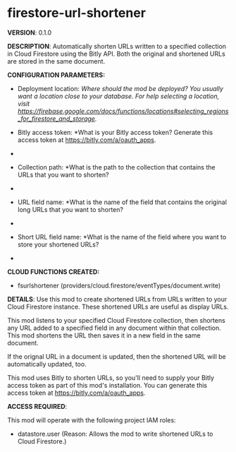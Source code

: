 # firestore-url-shortener

**VERSION**: 0.1.0

**DESCRIPTION**: Automatically shorten URLs written to a specified collection in Cloud Firestore using the Bitly API. Both the original and shortened URLs are stored in the same document.



**CONFIGURATION PARAMETERS:**

* Deployment location: *Where should the mod be deployed? You usually want a location close to your database. For help selecting a location, visit  https://firebase.google.com/docs/functions/locations#selecting_regions_for_firestore_and_storage.*

* Bitly access token: *What is your Bitly access token? Generate this access token at https://bitly.com/a/oauth_apps.
*

* Collection path: *What is the path to the collection that contains the URLs that you want to shorten?
*

* URL field name: *What is the name of the field that contains the original long URLs that you want to shorten?
*

* Short URL field name: *What is the name of the field where you want to store your shortened URLs?
*



**CLOUD FUNCTIONS CREATED:**

* fsurlshortener (providers/cloud.firestore/eventTypes/document.write)



**DETAILS**: Use this mod to create shortened URLs from URLs written to your Cloud Firestore instance. These shortened URLs are useful as display URLs.

This mod listens to your specified Cloud Firestore collection, then shortens any URL added to a specified field in any document within that collection. This mod shortens the URL then saves it in a new field in the same document.

If the orignal URL in a document is updated, then the shortened URL will be automatically updated, too.

This mod uses Bitly to shorten URLs, so you'll need to supply your Bitly access token as part of this mod's installation. You can generate this access token at https://bitly.com/a/oauth_apps.



**ACCESS REQUIRED**:



This mod will operate with the following project IAM roles:

* datastore.user (Reason: Allows the mod to write shortened URLs to Cloud Firestore.)
